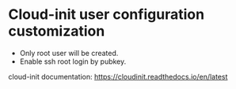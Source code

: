 # Cloud-init user configuration customization

- Only root user will be created.
- Enable ssh root login by pubkey.

cloud-init documentation:
https://cloudinit.readthedocs.io/en/latest
